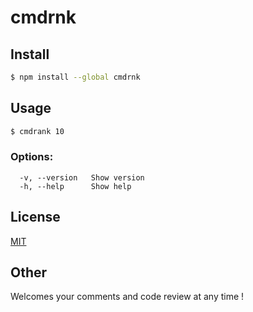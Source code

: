 # cmdrnk

## Install

```bash
$ npm install --global cmdrnk
```

## Usage

```bash
$ cmdrank 10
```

### Options:

```
  -v, --version   Show version
  -h, --help      Show help
```

## License
[MIT](https://github.com/k-kuwahara/cmdrnk/blob/master/LICENSE)

## Other
Welcomes your comments and code review at any time !
